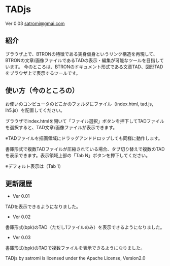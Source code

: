 # TADjs

Ver 0.03
satromi@gmai.com

## 紹介

ブラウザ上で、BTRONの特徴である実身仮身というリンク構造を再現して、BTRONの文章/画像ファイルであるTADの表示・編集が可能なツールを目指しています。
今のところは、BTRONのドキュメント形式である文章TAD、図形TADをブラウザ上で表示するツールです。

## 使い方（今のところの）

お使いのコンピュータのどこかのフォルダにファイル（index.html, tad.js, lh5.js）を配置してください。

ブラウザでindex.htmlを開いて「ファイル選択」ボタンを押下してTADファイルを選択すると、TAD文章/画像ファイルが表示できます。

※TADファイルを描画領域にドラッグアンドドロップしても同様に動作します。

書庫形式で複数TADファイルが圧縮されている場合、タブ切り替えで複数のTADを表示できます。表示領域上部の「Tab N」ボタンを押下してください。

※デフォルト表示は（Tab 1）

## 更新履歴

- Ver 0.01

TADを表示できるようになりました。

- Ver 0.02

書庫形式(bpk)のTAD（ただし1ファイルのみ）を表示できるようになりました。

- Ver 0.03

書庫形式(bpk)のTADで複数ファイルを表示できるようになりました。

TADjs by satromi is licensed under the Apache License, Version2.0

